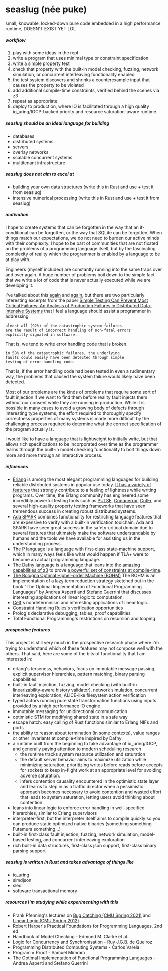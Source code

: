 # seaslug (née puke)

small, knowable, locked-down pure code embedded in a high performance runtime, DOESN'T EXIST YET LOL

##### workflow

1. play with some ideas in the repl
1. write a program that uses minimal type or constraint specification
1. write a simple property test
1. check that property with the built-in model checking, fuzzing,
  network simulation, or concurrent interleaving functionality enabled
1. the test system discovers and shrinks a counterexample input that causes the
  property to be violated
1. add additional compile-time constraints, verified behind the scenes via z3
1. repeat as appropriate
1. deploy to production, where IO is facilitated through a high quality
  io_uring/IOCP-backed priority and resource saturation-aware runtime.

##### seaslug should be an ideal language for building

* databases
* distributed systems
* servers
* overlay networks
* scalable concurrent systems
* multitenant infrastructure

##### seaslug does not aim to excel at

* building your own data structures (write this in Rust and use + test it from seaslug)
* intensive numerical processing (write this in Rust and use + test it from seaslug)

##### motivation

I hope to create systems that can be forgotten in the way that an
if-conditional can be forgotten, or the way that SQLite can be forgotten. When
things match our expectations, we do not need to burden our active minds with
their complexity. I hope to be part of communities that are not fixated on the
problems of a programming language itself, but by the fascinating complexity of
reality which the programmer is enabled by a language to be at play with.

Engineers (myself included) are constantly running into the same traps over and
over again. A huge number of problems boil down to the simple fact that we
write a lot of code that is never actually executed while we are developing it.

I've talked about this [again](https://sled.rs/simulation) and
[again](https://sled.rs/errors), but there are two particularly interesting
excerpts from the paper [Simple Testing Can Prevent Most Critical Failures: An
Analysis of Production Failures in Distributed Data-intensive
Systems](http://www.eecg.toronto.edu/~yuan/papers/failure_analysis_osdi14.pdf)
that I feel a language should assist a programmer in addressing:

```
almost all (92%) of the catastrophic system failures
are the result of incorrect handling of non-fatal errors
explicitly signaled in software.
```

That is, we tend to write error handling code that is broken.

```
in 58% of the catastrophic failures, the underlying
faults could easily have been detected through simple
testing of error handling code.
```

That is, if the error handling code had been tested in even a rudimentary way,
the problems that caused the system failure would likely have been detected.

Most of our problems are the kinds of problems that require some sort of fault
injection if we want to find them before reality fault injects them without our
consent while they are running in production. While it is possible in many
cases to avoid a growing body of defects through interesting type systems, the
effort required to thoroughly specify correctness properties of many systems is
made more difficult by the challenging process required to determine what the
correct specification of the program actually is.

I would like to have a language that is lightweight to initially write, but
that allows rich specifications to be incorporated over time as the programmer
learns through the built-in model checking functionality to bolt things down
more and more through an interactive process.

##### influences

* [Erlang](https://erlang.org/doc/) is among the most elegant programming
  languages for building reliable distributed systems in popular use today. [It
  has a variety of features](https://ferd.ca/the-zen-of-erlang.html) that
  strongly contribute to a feeling of lightness while writing programs. Over
  time, the Erlang community has engineered some incredibly powerful testing
  tools such as [PULSE](http://quviq.com/documentation/pulse/index.html),
  [Conquerror](https://github.com/parapluu/Concuerror),
  [CutEr](https://github.com/cuter-testing/cuter), and several high-quality
  property testing frameworks that have seen tremendous success in creating
  robust distributed systems.
* [Ada SPARK](https://www.adacore.com/about-spark) combines functionality for
  restricting language features that are expensive to verify with a built-in
  verification toolchain. Ada and SPARK have seen great success in the
  safety-critical domain due to several features that ultimately make the
  software understandable by humans and the tools we have available for
  assisting us in the understanding process.
* [The P language](https://github.com/p-org/P) is a language with first-class
  state-machine support, which in many ways feels like what would happen if
  TLA+ were to become an actual programming language.
* [The Dafny language](https://github.com/dafny-lang/dafny) is a language
  that leans into [the amazing capabilities of
  z3](https://www.microsoft.com/en-us/research/video/the-varied-forms-of-verification-with-z3/)
  to prove [a powerful set of constraints at
  compile-time](https://dafny-lang.github.io/dafny/QuickReference).
* [The Bologna Optimal Higher-order Machine (BOHM)](https://github.com/asperti/BOHM1.1)
  The BOHM is an implementation of a lazy term reduction strategy sketched out
  in the book "The Optimal Implementation of Functional Programming Languages"
  by Andrea Asperti and Stefano Guerrini that discusses interesting
  applications of linear logic to computation.
* [Celf](https://www.cs.cmu.edu/~cmartens/lpnmr13.pdf)'s nondeterminism and
  interesting applications of linear logic.
* [Constraint Handling Rules](https://en.wikipedia.org/wiki/Constraint_Handling_Rules)'s verification opportunities
* Prolog's declarative debugging, tables, proof capabilities
* Total Functional Programming's restrictions on recursion and looping

##### prospective features

This project is still very much in the prospective research phase where I'm trying
to understand which of these features may not compose well with the others. That
said, here are some of the bits of functionality that I am interested in:

* erlang's terseness, behaviors, focus on immutable message passing, explicit
  supervisor hierarchies, pattern matching, binary parsing capabilities
* built-in fault injection, fuzzing, model checking (with built-in linearizability-aware history validator),
  network simulation, concurrent interleaving exploration, ALICE-like filesystem action verification
* typed actors running pure state transformation functions using inputs provided by a high performance IO engine
* immutable messaging for unidirectional communication
* optimistic STM for modifying shared state in a safe way
* escape hatch: easy calling of Rust functions similar to Erlang NIFs and ports
* the ability to reason about termination (in some contexts), value ranges or other invariants at compile-time inspired by Dafny
* a runtime built from the beginning to take advantage of io_uring/IOCP, and generally paying attention to modern scheduling research
  * the runtime tracks system resource utilization and saturation
  * the default server behavior aims to maximize utilization while minimizing saturation,
    prioritizing writes before reads before accepts for sockets
    to keep in-flight work at an appropriate level for avoiding adverse saturation.
  * infers contention causality encountered in the optimistic state layer and learns to step in as
    a traffic director when a pessimistic approach becomes necessary to avoid
    contention and wasted effort that leads to system saturation, letting users
    avoid thinking about contention.
* leans into linear logic to enforce error handling in well-specified hierarchies, similar to Erlang supervisors
* interpreter-first, but the interpreter itself aims to compile quickly so you can produce static optimized native binaries (something something Futamura something...)
* built-in first-class fault injection, fuzzing, network simulation, model-based testing, and concurrent interleaving exploration
* rich built-in data structures, first-class json support, first-class binary parsing support

##### seaslug is written in Rust and takes advantage of things like

* io_uring
* simdjson
* sled
* software transactional memory

##### resources I'm studying while experimenting with this

* Frank Pfenning's lectures on [Bug Catching (CMU Spring 2021)](http://www.cs.cmu.edu/~15414/schedule.html) and [Linear Logic (CMU Spring 2012)](https://www.cs.cmu.edu/~fp/courses/15816-s12/schedule.html)
* Robert Harper's Practical Foundations for Programming Languages, 2nd ed
* Handbook of Model Checking - Edmund M. Clarke et al.
* Logic for Concurrency and Synchronisation - Ruy J.G.B. de Queiroz
* Programming Distributed Computing Systems - Carlos Varela
* Program = Proof - Samuel Mimram
* The Optimal Implementation of Functional Programming Languages - Andrea Asperti and Stefano Guerrini
